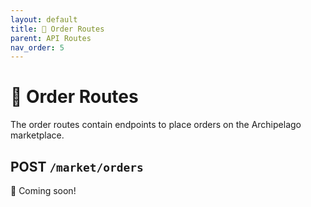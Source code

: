 ```yaml
---
layout: default
title: 📄 Order Routes
parent: API Routes
nav_order: 5
---
```


# 📄 Order Routes

The order routes contain endpoints to place orders on the Archipelago marketplace.

## POST `/market/orders`

:construction: Coming soon!
